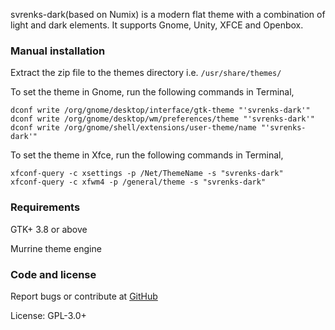 svrenks-dark(based on Numix) is a modern flat theme with a combination of light and dark elements. It supports Gnome, Unity, XFCE and Openbox.

### Manual installation

Extract the zip file to the themes directory i.e. `/usr/share/themes/`

To set the theme in Gnome, run the following commands in Terminal,

```
dconf write /org/gnome/desktop/interface/gtk-theme "'svrenks-dark'"
dconf write /org/gnome/desktop/wm/preferences/theme "'svrenks-dark'"
dconf write /org/gnome/shell/extensions/user-theme/name "'svrenks-dark'"
```

To set the theme in Xfce, run the following commands in Terminal,

```
xfconf-query -c xsettings -p /Net/ThemeName -s "svrenks-dark"
xfconf-query -c xfwm4 -p /general/theme -s "svrenks-dark"
```

### Requirements

GTK+ 3.8 or above

Murrine theme engine

### Code and license

Report bugs or contribute at [GitHub](https://github.com/lbrfabio/svrenks-dark)

License: GPL-3.0+
